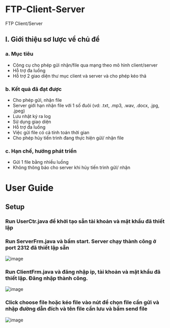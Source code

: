 # FTP-Client-Server
FTP Client/Server


## I.	Giới thiệu sơ lược về chủ đề
### a.	Mục tiêu
-	Công cụ cho phép gửi nhận/file qua mạng theo mô hình client/server
-	Hỗ trợ đa luồng
-	Hỗ trợ 2 giao diện thư mục client và server và cho phép kéo thả
### b.	Kết quả đã đạt được
-	Cho phép gửi, nhận file
-	Server giới hạn nhận file với 1 số đuôi (vd: .txt, .mp3, .wav, .docx, .jpg, .jpeg)
-	Lưu nhật ký ra log
-	Sử dụng giao diện
-	Hỗ trợ đa luồng
-	Việc gửi file có cả tính toán thời gian
-	Cho phép hủy tiến trình đang thực hiện gửi/ nhận file
### c.	Hạn chế, hướng phát triển
-	Gửi 1 file bằng nhiều luồng
-	Không thông báo cho server khi hủy tiến trình gửi/ nhận


 
# User Guide				
## Setup
### Run UserCtr.java để khởi tạo sẵn tài khoản và mặt khẩu đã thiết lập 
### Run ServerFrm.java và bấm start. Server chạy thành công ở port 2312 đã thiết lập sẵn
![image](https://user-images.githubusercontent.com/52437817/199625496-e78c2c53-a7a2-4da3-bf35-dc0683f35e0e.png)
### Run ClientFrm.java và đăng nhập ip, tài khoản và mật khẩu đã thiết lập. Đăng nhập thành công.
![image](https://user-images.githubusercontent.com/52437817/199625767-8fe57001-5f11-4217-8d35-9e9511cfcd90.png)
### Click choose file hoặc kéo file vào nút để chọn file cần gửi và nhập đường dẫn đích và tên file cần lưu và bấm send file
![image](https://user-images.githubusercontent.com/52437817/199628424-48954e4e-b52b-4ea6-a401-e9e9eda7f10f.png)
